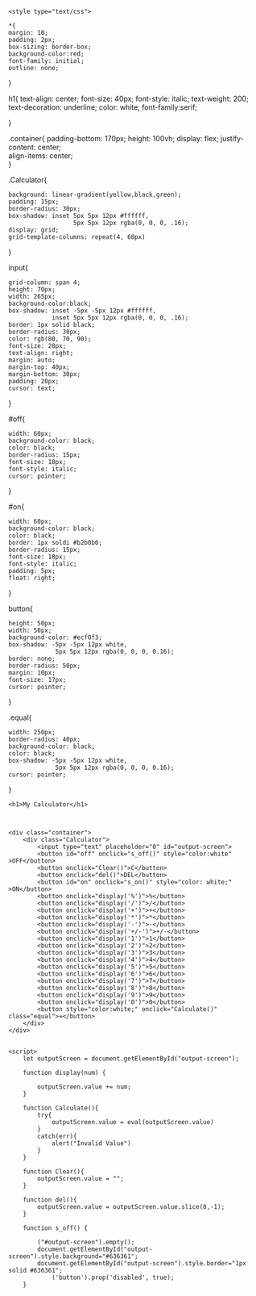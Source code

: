 <html>
<head>
	<meta charset="utf-8">
	<meta name="viewport" content="width=device-width, initial-scale=1">
	<title>Calculator</title>
	<script src="https://ajax.googleapis.com/ajax/libs/jquery/3.6.4/jquery.min.js"></script>

	<style type="text/css">
		
	*{
	margin: 10;
	padding: 2px;
	box-sizing: border-box;
	background-color:red;
	font-family: initial;
	outline: none;
}

h1{
	text-align: center;
	font-size: 40px;
	font-style: italic;
	text-weight: 200;
	text-decoration: underline;
	color: white;
	font-family:serif;
	
}

.container{
    padding-bottom: 170px;
	height: 100vh;
	display: flex;
	justify-content: center;            
	align-items: center;         
}

.Calculator{

	background: linear-gradient(yellow,black,green);
	padding: 15px;
	border-radius: 30px;
	box-shadow: inset 5px 5px 12px #ffffff,    
	                  5px 5px 12px rgba(0, 0, 0, .16);
	display: grid;
	grid-template-columns: repeat(4, 68px)
}

input{

	grid-column: span 4;
	height: 70px;
	width: 265px;
	background-color:black;
	box-shadow: inset -5px -5px 12px #ffffff, 
	            inset 5px 5px 12px rgba(0, 0, 0, .16);
	border: 1px solid black;
	border-radius: 30px;
	color: rgb(80, 70, 90);
	font-size: 28px;
	text-align: right;
	margin: auto;
	margin-top: 40px;
	margin-bottom: 30px;
	padding: 20px;
	cursor: text;
}

#off{

    width: 60px;
	background-color: black;
	color: black;
	border-radius: 15px;
	font-size: 18px;
	font-style: italic;
	cursor: pointer;
}

#on{

	width: 60px;
	background-color: black;
	color: black;
	border: 1px soldi #b2b0b0;
	border-radius: 15px;
	font-size: 18px;
	font-style: italic;
	padding: 5px;
	float: right;

}

button{

	height: 50px;
	width: 50px;
	background-color: #ecf0f3;
	box-shadow: -5px -5px 12px white,     
	             5px 5px 12px rgba(0, 0, 0, 0.16);
	border: none;
	border-radius: 50px;
	margin: 10px;
	font-size: 17px;
	cursor: pointer;
}

.equal{

	width: 250px;
	border-radius: 40px;
	background-color: black;
	color: black;
	box-shadow: -5px -5px 12px white,     
	             5px 5px 12px rgba(0, 0, 0, 0.16);
	cursor: pointer;             
}
	</style>

</head>
<body>

	<h1>My Calculator</h1>

	
     
	<div class="container">
		<div class="Calculator">
			<input type="text" placeholder="0" id="output-screen">
			<button id="off" onclick="s_off()" style="color:white" >OFF</button>
			<button onclick="Clear()">C</button>
			<button onclick="del()">DEL</button>
			<button id="on" onclick="s_on()" style="color: white;" >ON</button>
			<button onclick="display('%')">%</button>
			<button onclick="display('/')">/</button>
			<button onclick="display('+')">+</button>
			<button onclick="display('*')">*</button>
			<button onclick="display('-')">-</button>
			<button onclick="display('+/-')">+/-</button>
			<button onclick="display('1')">1</button>
			<button onclick="display('2')">2</button>
			<button onclick="display('3')">3</button>
			<button onclick="display('4')">4</button>
			<button onclick="display('5')">5</button>
			<button onclick="display('6')">6</button>
			<button onclick="display('7')">7</button>
			<button onclick="display('8')">8</button>
			<button onclick="display('9')">9</button>
			<button onclick="display('0')">0</button>
			<button style="color:white;" onclick="Calculate()" class="equal">=</button>
		</div>
	</div>


	<script>
		let outputScreen = document.getElementById("output-screen");

		function display(num) {
			
			outputScreen.value += num;
		}

		function Calculate(){
			try{
				outputScreen.value = eval(outputScreen.value)
			}
			catch(err){
				alert("Invalid Value")
			}
		}

		function Clear(){
			outputScreen.value = "";
		}

		function del(){
			outputScreen.value = outputScreen.value.slice(0,-1);
		}

		function s_off() {

			("#output-screen").empty();
			document.getElementById("output-screen").style.background="#636361";
			document.getElementById("output-screen").style.border="1px solid #636361";
		        ('button').prop('disabled', true);
		}

</script>




</body>
</html>
